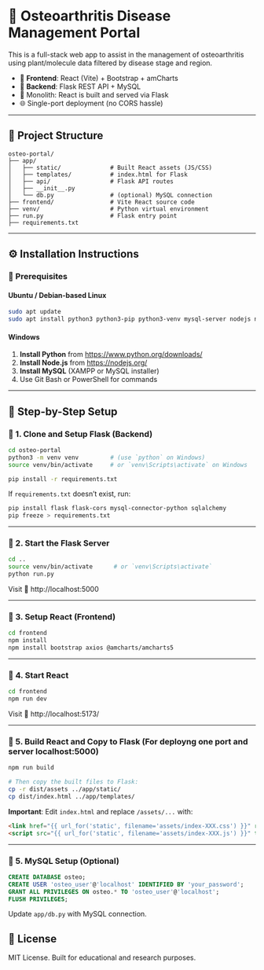 # 🌿 Osteoarthritis Disease Management Portal

This is a full-stack web app to assist in the management of osteoarthritis using plant/molecule data filtered by disease stage and region.

- 🧠 **Frontend**: React (Vite) + Bootstrap + amCharts
- 🔌 **Backend**: Flask REST API + MySQL
- 🧩 Monolith: React is built and served via Flask
- 🌐 Single-port deployment (no CORS hassle)

---

## 📁 Project Structure

```
osteo-portal/
├── app/
│   ├── static/              # Built React assets (JS/CSS)
│   ├── templates/           # index.html for Flask
│   ├── api/                 # Flask API routes
│   ├── __init__.py
│   └── db.py                # (optional) MySQL connection
├── frontend/                # Vite React source code
├── venv/                    # Python virtual environment
├── run.py                   # Flask entry point
├── requirements.txt
```

---

## ⚙️ Installation Instructions

### 📌 Prerequisites

#### Ubuntu / Debian-based Linux

```bash
sudo apt update
sudo apt install python3 python3-pip python3-venv mysql-server nodejs npm
```

#### Windows

1. **Install Python** from https://www.python.org/downloads/
2. **Install Node.js** from https://nodejs.org/
3. **Install MySQL** (XAMPP or MySQL installer)
4. Use Git Bash or PowerShell for commands

---

## 🧪 Step-by-Step Setup

### 🔹 1. Clone and Setup Flask (Backend)

```bash
cd osteo-portal
python3 -m venv venv         # (use `python` on Windows)
source venv/bin/activate     # or `venv\Scripts\activate` on Windows

pip install -r requirements.txt
```

If `requirements.txt` doesn’t exist, run:
```bash
pip install flask flask-cors mysql-connector-python sqlalchemy
pip freeze > requirements.txt
```

---

### 🔹 2. Start the Flask Server

```bash
cd ..
source venv/bin/activate      # or `venv\Scripts\activate`
python run.py
```

Visit 📍 http://localhost:5000

---

### 🔹 3. Setup React (Frontend)

```bash
cd frontend
npm install
npm install bootstrap axios @amcharts/amcharts5
```

<!-- In `main.jsx`, import Bootstrap:

```js
import 'bootstrap/dist/css/bootstrap.min.css';
``` -->

---

### 🔹 4. Start React

```bash
cd frontend
npm run dev
```


Visit 📍 http://localhost:5173/

---

### 🔹 5. Build React and Copy to Flask (For deployng one port and server localhost:5000)

```bash
npm run build

# Then copy the built files to Flask:
cp -r dist/assets ../app/static/
cp dist/index.html ../app/templates/
```

**Important**: Edit `index.html` and replace `/assets/...` with:

```html
<link href="{{ url_for('static', filename='assets/index-XXX.css') }}" rel="stylesheet">
<script src="{{ url_for('static', filename='assets/index-XXX.js') }}" type="module"></script>
```

---


### 🔹 5. MySQL Setup (Optional)

```sql
CREATE DATABASE osteo;
CREATE USER 'osteo_user'@'localhost' IDENTIFIED BY 'your_password';
GRANT ALL PRIVILEGES ON osteo.* TO 'osteo_user'@'localhost';
FLUSH PRIVILEGES;
```

Update `app/db.py` with MySQL connection.


## 📜 License

MIT License. Built for educational and research purposes.